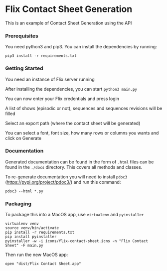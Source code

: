 # Flix Contact Sheet Generation

This is an example of Contact Sheet Generation using the API

### Prerequisites

You need python3 and pip3.
You can install the dependencies by running:
```
pip3 install -r requirements.txt
```

### Getting Started

You need an instance of Flix server running

After installing the dependencies, you can start `python3 main.py`

You can now enter your Flix credentials and press login

A list of shows (episodic or not), sequences and sequences revisions will be filled

Select an export path (where the contact sheet will be generated)

You can select a font, font size, how many rows or columns you wants and click on Generate

### Documentation

Generated documentation can be found in the form of `.html` files can be found in the `./docs` directory. This covers all methods and classes.

To re-generate documentation you will need to install `pdoc3` (https://pypi.org/project/pdoc3/) and run this command:

```
pdoc3 --html *.py
```

### Packaging

To package this into a MacOS app, use `virtualenv` and `pyinstaller`

```
virtualenv venv
source venv/bin/activate
pip install -r requirements.txt
pip install pyinstaller
pyinstaller -w -i icons/flix-contact-sheet.icns -n "Flix Contact Sheet" -F main.py
```

Then run the new MacOS app:
```
open "dist/Flix Contact Sheet.app"
```

